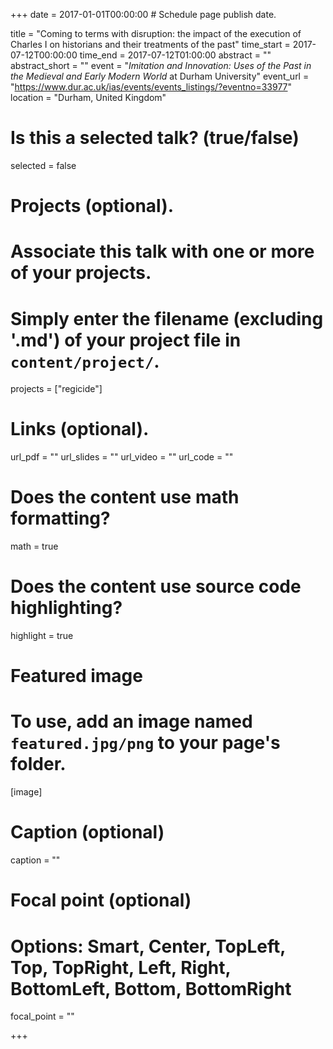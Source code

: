 +++
date = 2017-01-01T00:00:00  # Schedule page publish date.

title = "Coming to terms with disruption: the impact of the execution of Charles I on historians and their treatments of the past"
time_start = 2017-07-12T00:00:00
time_end = 2017-07-12T01:00:00
abstract = ""
abstract_short = ""
event = "*Imitation and Innovation: Uses of the Past in the Medieval and Early Modern World* at Durham University"
event_url = "https://www.dur.ac.uk/ias/events/events_listings/?eventno=33977"
location = "Durham, United Kingdom"

# Is this a selected talk? (true/false)
selected = false

# Projects (optional).
#   Associate this talk with one or more of your projects.
#   Simply enter the filename (excluding '.md') of your project file in `content/project/`.
projects = ["regicide"]

# Links (optional).
url_pdf = ""
url_slides = ""
url_video = ""
url_code = ""

# Does the content use math formatting?
math = true

# Does the content use source code highlighting?
highlight = true

# Featured image
# To use, add an image named `featured.jpg/png` to your page's folder. 
[image]
  # Caption (optional)
  caption = ""

  # Focal point (optional)
  # Options: Smart, Center, TopLeft, Top, TopRight, Left, Right, BottomLeft, Bottom, BottomRight
  focal_point = ""

+++

